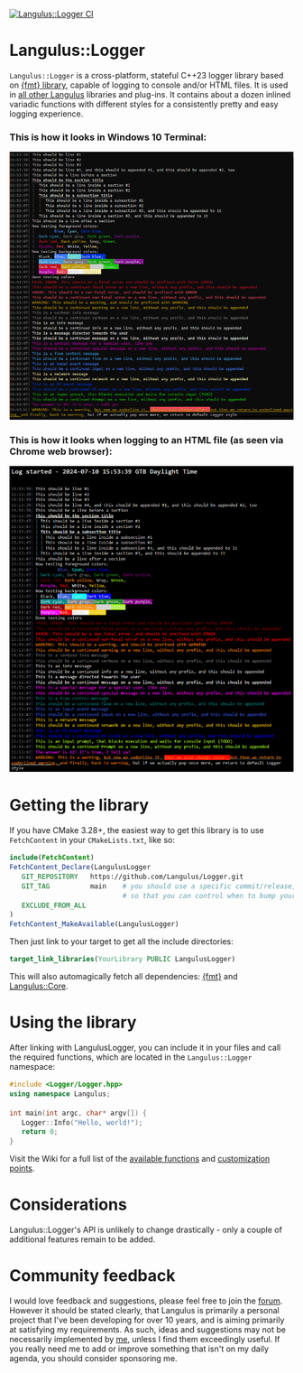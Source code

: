 [![Langulus::Logger CI](https://github.com/Langulus/Logger/actions/workflows/ci.yml/badge.svg)](https://github.com/Langulus/Logger/actions/workflows/ci.yml)
# Langulus::Logger
`Langulus::Logger` is a cross-platform, stateful C++23 logger library based on [{fmt} library](https://github.com/fmtlib/fmt), capable of logging to console and/or HTML files.
It is used in [all other Langulus](https://github.com/Langulus) libraries and plug-ins.
It contains about a dozen inlined variadic functions with different styles for a consistently pretty and easy logging experience.

### This is how it looks in Windows 10 Terminal:
![Windows Terminal](test/expected_win_console.png)

### This is how it looks when logging to an HTML file (as seen via Chrome web browser):
![Chrome Browser](test/expected_chrome.png)

# Getting the library
If you have CMake 3.28+, the easiest way to get this library is to use `FetchContent` in your `CMakeLists.txt`, like so:
```cmake
include(FetchContent)
FetchContent_Declare(LangulusLogger
   GIT_REPOSITORY   https://github.com/Langulus/Logger.git
   GIT_TAG          main    # you should use a specific commit/release,
                            # so that you can control when to bump your dependencies
   EXCLUDE_FROM_ALL
)
FetchContent_MakeAvailable(LangulusLogger)
```
Then just link to your target to get all the include directories:
```cmake
target_link_libraries(YourLibrary PUBLIC LangulusLogger)
```
This will also automagically fetch all dependencies: [{fmt}](https://github.com/fmtlib/fmt) and [Langulus::Core](https://github.com/Langulus/Core).

# Using the library
After linking with LangulusLogger, you can include it in your files and call the required functions, which are located in the `Langulus::Logger` namespace:
```c++
#include <Logger/Logger.hpp>
using namespace Langulus;

int main(int argc, char* argv[]) {
   Logger::Info("Hello, world!");
   return 0;
}
```
Visit the Wiki for a full list of the [available functions](https://github.com/Langulus/Logger/wiki/API) and [customization points](https://github.com/Langulus/Logger/wiki/Customization-points).

# Considerations
Langulus::Logger's API is unlikely to change drastically - only a couple of additional features remain to be added.

# Community feedback
I would love feedback and suggestions, please feel free to join the [forum](https://github.com/Langulus/Logger/discussions).
However it should be stated clearly, that Langulus is primarily a personal project that I've been developing for over 10 years, and is aiming primarily at satisfying my requirements.
As such, ideas and suggestions may not be necessarily implemented by [me](https://github.com/Epixu), unless I find them exceedingly useful.
If you really need me to add or improve something that isn't on my daily agenda, you should consider sponsoring me.
